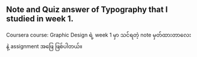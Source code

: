 ## Note and Quiz answer of Typography that I studied in week 1. ##
Coursera course: Graphic Design ရဲ့ week 1 မှာ သင်ရတဲ့ note မှတ်ထားတာလေးနဲ့ assignment အဖြေ ဖြစ်ပါတယ်။
